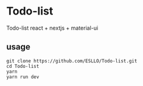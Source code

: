 # Todo-list
Todo-list react + nextjs + material-ui

## usage
    git clone https://github.com/ESLLO/Todo-list.git
    cd Todo-list
    yarn
    yarn run dev
  

